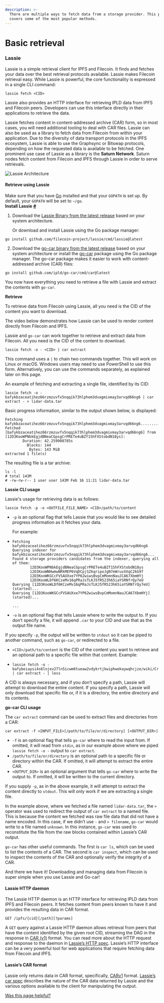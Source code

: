 ```yaml
---
description: >-
  There are multiple ways to fetch data from a storage provider. This page
  covers some of the most popular methods.
---
```


# Basic retrieval

### Lassie

Lassie is a simple retrieval client for IPFS and Filecoin. It finds and fetches your data over the best retrieval protocols available. Lassie makes Filecoin retrieval easy. While Lassie is powerful, the core functionality is expressed in a single CLI command:

```shell
lassie fetch <CID>
```

Lassie also provides an HTTP interface for retrieving IPLD data from IPFS and Filecoin peers. Developers can use this interface directly in their applications to retrieve the data.

Lassie fetches content in content-addressed archive (CAR) form, so in most cases, you will need additional tooling to deal with CAR files. Lassie can also be used as a library to fetch data from Filecoin from within your application. Due to the diversity of data transport protocols in the IPFS ecosystem, Lassie is able to use the Graphsync or Bitswap protocols, depending on how the requested data is available to be fetched. One prominent use case of Lassie as a library is the **Saturn Network**. Saturn nodes fetch content from Filecoin and IPFS through Lassie in order to serve retrievals.

![Lassie Architecture](../../.gitbook/assets/basics-how-retrieval-works-basic-retrieval-lassie-library.webp)

#### Retrieve using Lassie

Make sure that you have [Go](https://go.dev/) installed and that your `GOPATH` is set up. By default, your `GOPATH` will be set to `~/go`.\
**Install Lassie** [**#**](https://docs.filecoin.io/basics/how-retrieval-works/basic-retrieval/#install-lassie)

1.  Download the [Lassie Binary from the latest release](https://github.com/filecoin-project/lassie/releases/latest) based on your system architecture.

    Or download and install Lassie using the Go package manager:

```
go install github.com/filecoin-project/lassie/cmd/lassie@latest
```

2. Download the [go-car binary from the latest release](https://github.com/ipld/go-car/releases/latest) based on your system architecture or install the [go-car](https://github.com/ipld/go-car) package using the Go package manager. The go-car package makes it easier to work with content-addressed archive (CAR) files:

```
go install github.com/ipld/go-car/cmd/car@latest
```

You now have everything you need to retrieve a file with Lassie and extract the contents with `go-car`.

**Retrieve**

To retrieve data from Filecoin using Lassie, all you need is the CID of the content you want to download.

The video below demonstrates how Lassie can be used to render content directly from Filecoin and IPFS.

Lassie and `go-car` can work together to retrieve and extract data from Filecoin. All you need is the CID of the content to download.

```shell
lassie fetch -o - <CID> | car extract
```

This command uses a `|` to chain two commands together. This will work on Linux or macOS. Windows users may need to use PowerShell to use this form. Alternatively, you can use the commands separately, as explained later on this page.

An example of fetching and extracting a single file, identified by its CID:

```shell
lassie fetch -o - bafykbzaceatihez66rzmzuvfx5nqqik73hlphem3dvagmixmay3arvqd66ng6 | car extract - > lidar-data.tar
```

Basic progress information, similar to the output shown below, is displayed:

```plaintext
Fetching bafykbzaceatihez66rzmzuvfx5nqqik73hlphem3dvagmixmay3arvqd66ng6................................................................................................................................................
Fetched [bafykbzaceatihez66rzmzuvfx5nqqik73hlphem3dvagmixmay3arvqd66ng6] from [12D3KooWPNbkEgjdBNeaCGpsgCrPRETe4uBZf1ShFXStobdN18ys]:
        Duration: 42.259908785s
          Blocks: 144
           Bytes: 143 MiB
extracted 1 file(s)
```

The resulting file is a tar archive:

```shell
ls -l
# total 143M
# -rw-rw-r-- 1 user user 143M Feb 16 11:21 lidar-data.tar
```

**Lassie CLI usage**

Lassie's usage for retrieving data is as follows:

```shell
lassie fetch -p -o <OUTFILE_FILE_NAME> <CID>/path/to/content
```

*   `-p` is an optional flag that tells Lassie that you would like to see detailed progress information as it fetches your data.

    For example:
* ```plaintext
  Fetching bafykbzaceatihez66rzmzuvfx5nqqik73hlphem3dvagmixmay3arvqd66ng6
  Querying indexer for bafykbzaceatihez66rzmzuvfx5nqqik73hlphem3dvagmixmay3arvqd66ng6...
  Found 4 storage providers candidates from the indexer, querying all of them:
          12D3KooWPNbkEgjdBNeaCGpsgCrPRETe4uBZf1ShFXStobdN18ys
          12D3KooWNHwmwNRkMEP6VqDCpjSZkqripoJgN7eWruvXXqC2kG9f
          12D3KooWKGCcFVSAUXxe7YP62wiwsBvpCmMomnNauJCA67XbmHYj
          12D3KooWLDf6KCzeMv16qPRaJsTLKJ5fR523h65iaYSRNfrQy7eU
  Querying [12D3KooWLDf6KCzeMv16qPRaJsTLKJ5fR523h65iaYSRNfrQy7eU] (started)...
  Querying [12D3KooWKGCcFVSAUXxe7YP62wiwsBvpCmMomnNauJCA67XbmHYj] (started)...

  ...
  ```
* `-o` is an optional flag that tells Lassie where to write the output to. If you don’t specify a file, it will append `.car` to your CID and use that as the output file name.

If you specify `-p`, the output will be written to `stdout` so it can be piped to another command, such as `go-car`, or redirected to a file.

* `<CID>/path/to/content` is the CID of the content you want to retrieve and an optional path to a specific file within that content. Example:
* ```shell
  lassie fetch -o - bafybeiaysi4s6lnjev27ln5icwm6tueaw2vdykrtjkwiphwekaywqhcjze/wiki/Cryptographic_hash_function | car extract - | less
  ```

A CID is always necessary, and if you don’t specify a path, Lassie will attempt to download the entire content. If you specify a path, Lassie will only download that specific file or, if it is a directory, the entire directory and its contents.

**go-car CLI usage**

The `car extract` command can be used to extract files and directories from a CAR:

```shell
car extract -f <INPUT_FILE>[/path/to/file/or/directory] [<OUTPUT_DIR>]
```

* `-f` is an optional flag that tells `go-car` where to read the input from. If omitted, it will read from `stdin`, as in our example above where we piped `lassie fetch -o -` output to `car extract`.
* `/path/to/file/or/directory` is an optional path to a specific file or directory within the CAR. If omitted, it will attempt to extract the entire CAR.
* `<OUTPUT_DIR>` is an optional argument that tells `go-car` where to write the output to. If omitted, it will be written to the current directory.

If you supply `-p`, as in the above example, it will attempt to extract the content directly to `stdout`. This will only work if we are extracting a single file.

In the example above, where we fetched a file named `lidar-data.tar`, the `>` operator was used to redirect the output of `car extract` to a named file. This is because the content we fetched was raw file data that did not have a name encoded. In this case, if we didn’t use `-` and `> filename`, `go-car` would write to a file named `unknown`. In this instance, `go-car` was used to reconstitute the file from the raw blocks contained within Lassie’s CAR output.

`go-car` has other useful commands. The first is `car ls`, which can be used to list the contents of a CAR. The second is `car inspect`, which can be used to inspect the contents of the CAR and optionally verify the integrity of a CAR.

And there we have it! Downloading and managing data from Filecoin is super simple when you use Lassie and Go-car!

#### Lassie HTTP daemon

The Lassie HTTP daemon is an HTTP interface for retrieving IPLD data from IPFS and Filecoin peers. It fetches content from peers known to have it and provides the resulting data in CAR format.

```shell
GET /ipfs/{cid}[/path][?params]
```

A `GET` query against a Lassie HTTP daemon allows retrieval from peers that have the content identified by the given root CID, streaming the DAG in the response in [CAR (v1)](https://ipld.io/specs/transport/car/carv1/) format. You can read more about the HTTP request and response to the daemon in [Lassie’s HTTP spec](https://github.com/filecoin-project/lassie/blob/main/docs/HTTP\_SPEC.md). Lassie’s HTTP interface can be a very powerful tool for web applications that require fetching data from Filecoin and IPFS.

#### Lassie’s CAR format

Lassie only returns data in CAR format, specifically, [CARv1](https://ipld.io/specs/transport/car/carv1/) format. [Lassie’s car spec](https://github.com/filecoin-project/lassie/blob/main/docs/CAR.md) describes the nature of the CAR data returned by Lassie and the various options available to the client for manipulating the output.



[Was this page helpful?](https://airtable.com/apppq4inOe4gmSSlk/pagoZHC2i1iqgphgl/form?prefill\_Page+URL=https://docs.filecoin.io/basics/how-retrieval-works/basic-retrieval)
